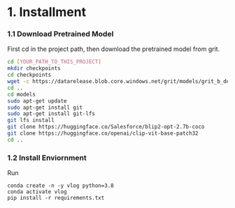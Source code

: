 # 1. Installment

### 1.1 Download Pretrained Model
First cd in the project path, then download the pretrained model from grit.

```bash
cd [YOUR_PATH_TO_THIS_PROJECT]
mkdir checkpoints
cd checkpoints
wget -c https://datarelease.blob.core.windows.net/grit/models/grit_b_densecap_objectdet.pth
cd ..
cd models
sudo apt-get update
sudo apt-get install git
sudo apt-get install git-lfs
git lfs install
git clone https://huggingface.co/Salesforce/blip2-opt-2.7b-coco
git clone https://huggingface.co/openai/clip-vit-base-patch32
cd ..
```

### 1.2 Install Enviornment

Run

```
conda create -n -y vlog python=3.8
conda activate vlog
pip install -r requirements.txt
```
